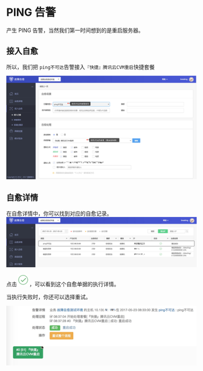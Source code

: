 # PING 告警
产生 PING 告警，当然我们第一时间想到的是重启服务器。

## 接入自愈
所以，我们把 `ping不可达`告警接入`『快捷』腾讯云CVM重启`快捷套餐

![](media/14955064369949.jpg)

## 自愈详情
在自愈详情中，你可以找到对应的自愈记录。
![](media/14955066069489.jpg)

点击![](media/14955069261567.jpg)，可以看到这个自愈单据的执行详情。

当执行失败时，你还可以选择重试。

![](media/14955066257255.jpg)
